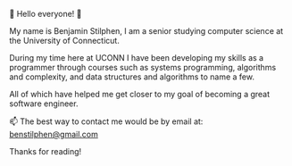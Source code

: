 👋 Hello everyone! 👋

My name is Benjamin Stilphen, I am a senior studying computer science at the University of Connecticut.

During my time here at UCONN I have been developing my skills as a programmer through courses such as systems programming, algorithms and complexity, and data structures and algorithms to name a few. 

All of which have helped me get closer to my goal of becoming a great software engineer.

📫 The best way to contact me would be by email at: benstilphen@gmail.com

Thanks for reading!
